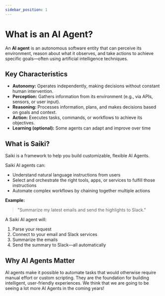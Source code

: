 ```yaml
---
sidebar_position: 1
---
```


# What is an AI Agent?

An **AI agent** is an autonomous software entity that can perceive its environment, reason about what it observes, and take actions to achieve specific goals—often using artificial intelligence techniques.

## Key Characteristics

- **Autonomy:** Operates independently, making decisions without constant human intervention.
- **Perception:** Gathers information from its environment (e.g., via APIs, sensors, or user input).
- **Reasoning:** Processes information, plans, and makes decisions based on goals and context.
- **Action:** Executes tasks, commands, or workflows to achieve its objectives.
- **Learning (optional):** Some agents can adapt and improve over time

## What is Saiki?

Saiki is a framework to help you build customizable, flexible AI Agents.

Saiki AI agents can:
- Understand natural language instructions from users
- Select and orchestrate the right tools, apps, or services to fulfill those instructions
- Automate complex workflows by chaining together multiple actions

**Example:**
> "Summarize my latest emails and send the highlights to Slack."

A Saiki AI agent will:
1. Parse your request
2. Connect to your email and Slack services
3. Summarize the emails
4. Send the summary to Slack—all automatically

## Why AI Agents Matter

AI agents make it possible to automate tasks that would otherwise require manual effort or custom scripting. They are the foundation for building intelligent, user-friendly experiences. We think that we are going to be seeing a lot more AI Agents in the coming years! 